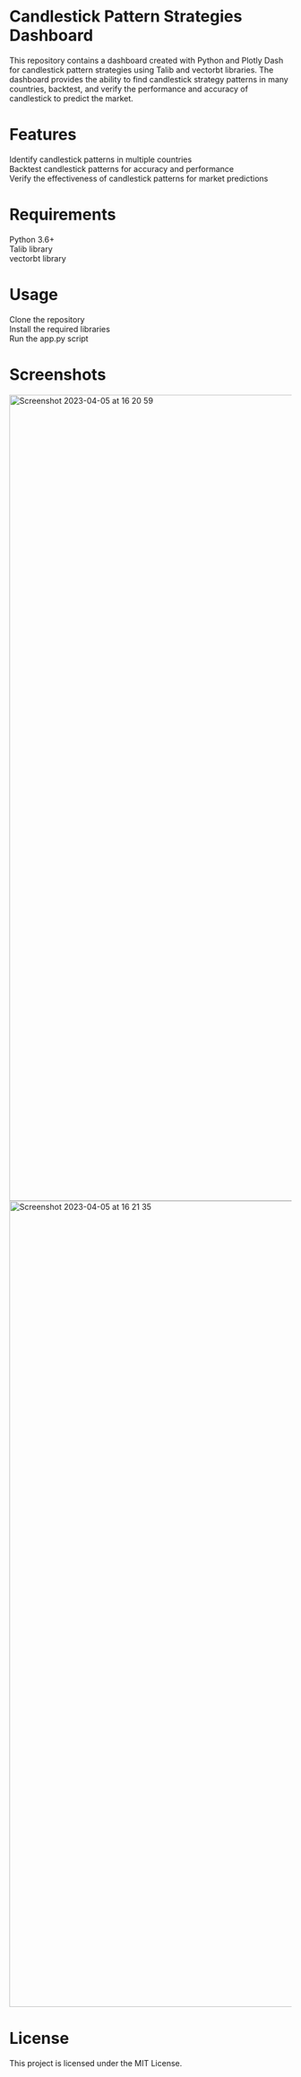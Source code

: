 # Candlestick Pattern Strategies Dashboard

This repository contains a dashboard created with Python and Plotly Dash for candlestick pattern strategies using Talib and vectorbt libraries. The dashboard provides the ability to find candlestick strategy patterns in many countries, backtest, and verify the performance and accuracy of candlestick to predict the market.

# Features
Identify candlestick patterns in multiple countries<br>
Backtest candlestick patterns for accuracy and performance<br>
Verify the effectiveness of candlestick patterns for market predictions

# Requirements
Python 3.6+<br>
Talib library<br>
vectorbt library<br>

# Usage
Clone the repository<br>
Install the required libraries<br>
Run the app.py script<br>

# Screenshots
<img width="1440" alt="Screenshot 2023-04-05 at 16 20 59" src="https://user-images.githubusercontent.com/85077997/230202150-1d75dc72-3d2f-4338-825d-6c49a8b838ab.png">
<img width="1440" alt="Screenshot 2023-04-05 at 16 21 35" src="https://user-images.githubusercontent.com/85077997/230202199-99813294-d68e-46b7-a72f-b7c66d9130fb.png">

# License
This project is licensed under the MIT License.<br>
